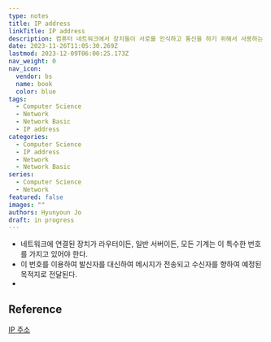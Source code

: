```yaml
---
type: notes
title: IP address
linkTitle: IP address
description: 컴퓨터 네트워크에서 장치들이 서로를 인식하고 통신을 하기 위해서 사용하는 특수한 번호
date: 2023-11-26T11:05:30.269Z
lastmod: 2023-12-09T06:00:25.173Z
nav_weight: 0
nav_icon:
  vendor: bs
  name: book
  color: blue
tags:
  - Computer Science
  - Network
  - Network Basic
  - IP address
categories:
  - Computer Science
  - IP address
  - Network
  - Network Basic
series:
  - Computer Science
  - Network
featured: false
images: ""
authors: Hyunyoun Jo
draft: in progress
---
```


- 네트워크에 연결된 장치가 라우터이든, 일반 서버이든, 모든 기계는 이 특수한 번호를 가지고 있어야 한다.
- 이 번호를 이용하여 발신자를 대신하여 메시지가 전송되고 수신자를 향하여 예정된 목적지로 전달된다.
-

## Reference

[IP 주소](https://ko.wikipedia.org/wiki/IP_%EC%A3%BC%EC%86%8C)
